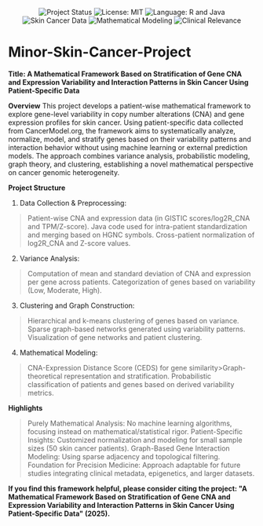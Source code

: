 <p align="center">
  <img src="https://img.shields.io/badge/Status-Completed-brightgreen" alt="Project Status" />
  <img src="https://img.shields.io/badge/License-MIT-blue" alt="License: MIT" />
  <img src="https://img.shields.io/badge/Language-R%20%7C%20Java-orange" alt="Language: R and Java" />
  <img src="https://img.shields.io/badge/Data-Skin%20Cancer%20Patient%20Specific-lightgrey" alt="Skin Cancer Data" />
  <img src="https://img.shields.io/badge/Mathematical_Modeling-Yes-blueviolet" alt="Mathematical Modeling" />
  <img src="https://img.shields.io/badge/Clinical_Application-Potential-red" alt="Clinical Relevance" />
</p>

# Minor-Skin-Cancer-Project
**Title: A Mathematical Framework Based on Stratification of Gene CNA and Expression Variability and Interaction Patterns in Skin Cancer Using Patient-Specific Data**

**Overview**
This project develops a patient-wise mathematical framework to explore gene-level variability in copy number alterations (CNA) and gene expression profiles for skin cancer. Using patient-specific data collected from CancerModel.org, the framework aims to systematically analyze, normalize, model, and stratify genes based on their variability patterns and interaction behavior without using machine learning or external prediction models. The approach combines variance analysis, probabilistic modeling, graph theory, and clustering, establishing a novel mathematical perspective on cancer genomic heterogeneity.

**Project Structure**
1. Data Collection & Preprocessing:
>Patient-wise CNA and expression data (in GISTIC scores/log2R_CNA and TPM/Z-score).
>Java code used for intra-patient standardization and merging based on HGNC symbols.
>Cross-patient normalization of log2R_CNA and Z-score values.

2. Variance Analysis:
>Computation of mean and standard deviation of CNA and expression per gene across patients.
>Categorization of genes based on variability (Low, Moderate, High).

3. Clustering and Graph Construction:
>Hierarchical and k-means clustering of genes based on variance.
>Sparse graph-based networks generated using variability patterns.
>Visualization of gene networks and patient clustering.

4. Mathematical Modeling:
>CNA-Expression Distance Score (CEDS) for gene similarity
​>Graph-theoretical representation and stratification.
>Probabilistic classification of patients and genes based on derived variability metrics.

**Highlights**
>Purely Mathematical Analysis: No machine learning algorithms, focusing instead on mathematical/statistical rigor.
>Patient-Specific Insights: Customized normalization and modeling for small sample sizes (50 skin cancer patients).
>Graph-Based Gene Interaction Modeling: Using sparse adjacency and topological filtering.
>Foundation for Precision Medicine: Approach adaptable for future studies integrating clinical metadata, epigenetics, and larger datasets.

**If you find this framework helpful, please consider citing the project:
"A Mathematical Framework Based on Stratification of Gene CNA and Expression Variability and Interaction Patterns in Skin Cancer Using Patient-Specific Data" (2025).**
